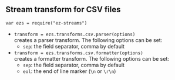 ## Stream transform for CSV files

`var ezs = require("ez-streams")`  

* `transform = ezs.transforms.csv.parser(options)`  
  creates a parser transform. The following options can be set:  
  - `sep`: the field separator, comma by default 
* `transform = ezs.transforms.csv.formatter(options)`  
  creates a formatter transform. The following options can be set:  
  - `sep`: the field separator, comma by default 
  - `eol`: the end of line marker (`\n`  or `\r\n`)  
